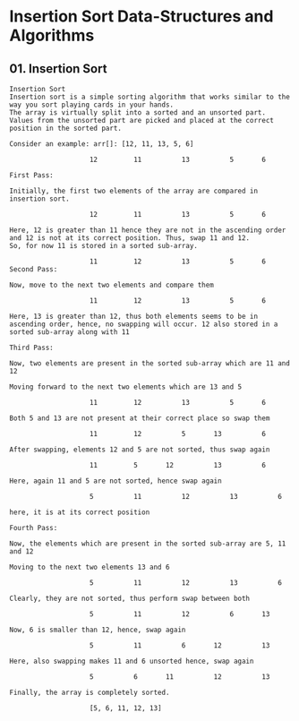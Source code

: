 # Insertion Sort Data-Structures and Algorithms

## 01. Insertion Sort

    Insertion Sort
    Insertion sort is a simple sorting algorithm that works similar to the way you sort playing cards in your hands.
    The array is virtually split into a sorted and an unsorted part.
    Values from the unsorted part are picked and placed at the correct position in the sorted part.

    Consider an example: arr[]: [12, 11, 13, 5, 6]

                        12   	   11   	   13   	   5   	   6

    First Pass:

    Initially, the first two elements of the array are compared in insertion sort.

                        12   	   11   	   13   	   5   	   6

    Here, 12 is greater than 11 hence they are not in the ascending order and 12 is not at its correct position. Thus, swap 11 and 12.
    So, for now 11 is stored in a sorted sub-array.

                        11   	   12   	   13   	   5   	   6
    Second Pass:

    Now, move to the next two elements and compare them

                        11   	   12   	   13   	   5   	   6

    Here, 13 is greater than 12, thus both elements seems to be in ascending order, hence, no swapping will occur. 12 also stored in a sorted sub-array along with 11

    Third Pass:

    Now, two elements are present in the sorted sub-array which are 11 and 12

    Moving forward to the next two elements which are 13 and 5

                        11   	   12   	   13   	   5   	   6

    Both 5 and 13 are not present at their correct place so swap them

                        11   	   12   	   5   	   13   	   6

    After swapping, elements 12 and 5 are not sorted, thus swap again

                        11   	   5   	   12   	   13   	   6

    Here, again 11 and 5 are not sorted, hence swap again

                        5   	   11   	   12   	   13   	   6

    here, it is at its correct position

    Fourth Pass:

    Now, the elements which are present in the sorted sub-array are 5, 11 and 12

    Moving to the next two elements 13 and 6

                        5   	   11   	   12   	   13   	   6

    Clearly, they are not sorted, thus perform swap between both

                        5   	   11   	   12   	   6   	   13

    Now, 6 is smaller than 12, hence, swap again

                        5   	   11   	   6   	   12   	   13

    Here, also swapping makes 11 and 6 unsorted hence, swap again

                        5   	   6   	   11   	   12   	   13

    Finally, the array is completely sorted.

                        [5, 6, 11, 12, 13]
